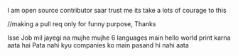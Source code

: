 I am open source contributor saar trust me its take a lots of courage to this 

//making a pull req only for funny purpose, Thanks


Isse Job mil jayegi na mujhe mujhe 6 languages main hello world print karna aata hai 
Pata nahi kyu companies ko main pasand hi nahi aata 
